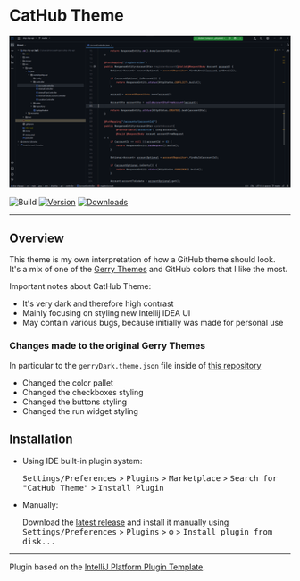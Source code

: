 # CatHub Theme

![Screenshot 1](img/screenshot-1.png)

![Build](https://github.com/krios2146/intellij-theme-github/workflows/Build/badge.svg)
[![Version](https://img.shields.io/jetbrains/plugin/v/PLUGIN_ID.svg)](https://plugins.jetbrains.com/plugin/PLUGIN_ID)
[![Downloads](https://img.shields.io/jetbrains/plugin/d/PLUGIN_ID.svg)](https://plugins.jetbrains.com/plugin/PLUGIN_ID)

---

## Overview

<!-- Plugin description -->

This theme is my own interpretation of how a GitHub theme should look.  
It's a mix of one of the [Gerry Themes](https://plugins.jetbrains.com/plugin/18922-gerry-themes) and GitHub colors that I like the most.

Important notes about CatHub Theme:
 - It's very dark and therefore high contrast
 - Mainly focusing on styling new Intellij IDEA UI
 - May contain various bugs, because initially was made for personal use

<!-- Plugin description end -->

### Changes made to the original Gerry Themes

In particular to the `gerryDark.theme.json` file inside of [this repository](https://github.com/gerryhjs/gerry-themes)

- Changed the color pallet
- Changed the checkboxes styling
- Changed the buttons styling
- Changed the run widget styling

## Installation

- Using IDE built-in plugin system:
  
  <kbd>Settings/Preferences</kbd> > <kbd>Plugins</kbd> > <kbd>Marketplace</kbd> > <kbd>Search for "CatHub Theme"</kbd> >
  <kbd>Install Plugin</kbd>
  
- Manually:

  Download the [latest release](https://github.com/krios2146/intellij-theme-github/releases/latest) and install it manually using
  <kbd>Settings/Preferences</kbd> > <kbd>Plugins</kbd> > <kbd>⚙️</kbd> > <kbd>Install plugin from disk...</kbd>

---
Plugin based on the [IntelliJ Platform Plugin Template][template].

[template]: https://github.com/JetBrains/intellij-platform-plugin-template
